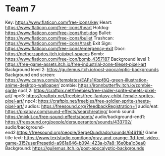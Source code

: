 # Team 7
Key: https://www.flaticon.com/free-icons/key
Heart: https://www.flaticon.com/free-icons/heart
Hotdog: https://www.flaticon.com/free-icons/hot-dog
Bullet: https://www.flaticon.com/free-icons/bullet
Trashcan: https://www.flaticon.com/free-icons/trash
Exit Sign: https://www.flaticon.com/free-icons/emergency-exit
Door: https://netherzapdos.itch.io/pixel-spaces
Bomb: https://www.flaticon.com/free-icon/bomb_4357187
Background level 1: https://free-game-assets.itch.io/free-industrial-zone-tileset-pixel-art
Background level 2: https://guilemus.itch.io/post-apocalyptic-backgrounds
Background end screen: https://www.canva.com/p/templates/EAFs1Kbpf8Q-green-illustration-anime-desktop-wallpaper/
zombie: https://ironnbutterfly.itch.io/zombie-sprite
npc1,2: https://craftpix.net/freebies/free-raider-sprite-sheets-pixel-art/
npc3: https://craftpix.net/freebies/free-fantasy-chibi-female-sprites-pixel-art/
npc4: https://craftpix.net/freebies/free-soldier-sprite-sheets-pixel-art/
audios: https://freesound.org/?feedbackRegistration=1
audio/eat: https://pixabay.com/sound-effects/search/eating/
bomb sound: https://mixkit.co/free-sound-effects/bomb/
audio/background-end1: https://freesound.org/people/dersuperanton/sounds/433702/
audio/background-end2:https://freesound.org/people/SergeQuadrado/sounds/646116/
Game title text: https://www.textstudio.com/logo/gray-and-orange-3d-text-video-game-315?userPresetId=a961a646-b094-423a-b7a8-16e0ba1c3ea0
Background: https://guilemus.itch.io/post-apocalyptic-backgrounds


